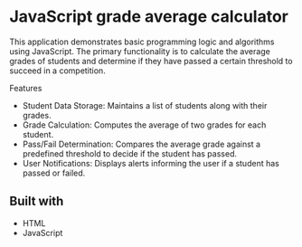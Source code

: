 # JavaScript grade average calculator

This application demonstrates basic programming logic and algorithms using JavaScript. The primary functionality is to calculate the average grades of students and determine if they have passed a certain threshold to succeed in a competition.

Features
- Student Data Storage: Maintains a list of students along with their grades.
- Grade Calculation: Computes the average of two grades for each student.
- Pass/Fail Determination: Compares the average grade against a predefined threshold to decide if the student has passed.
- User Notifications: Displays alerts informing the user if a student has passed or failed.

## Built with

- HTML
- JavaScript

